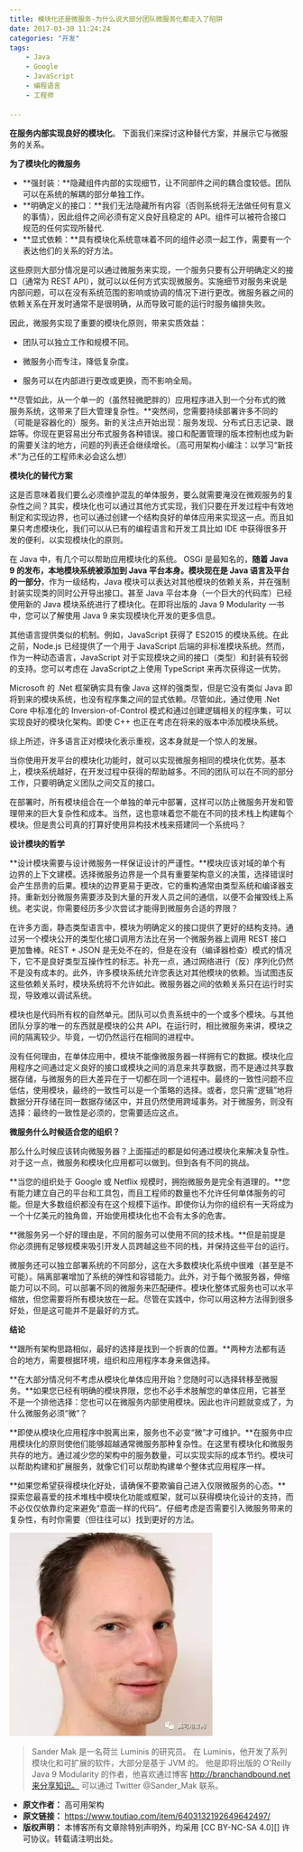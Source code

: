 ```yaml
---
title: 模块化还是微服务-为什么说大部分团队微服务化都走入了陷阱
date: 2017-03-30 11:24:24
categories: "开发"
tags:
	- Java
	- Google
	- JavaScript
	- 编程语言
	- 工程师

---
```


**在服务内部实现良好的模块化**。 下面我们来探讨这种替代方案，并展示它与微服务的关系。

**为了模块化的微服务**

 *  **强封装：**隐藏组件内部的实现细节，让不同部件之间的耦合度较低。团队可以在系统的解耦的部分单独工作。
 *  **明确定义的接口：**我们无法隐藏所有内容（否则系统将无法做任何有意义的事情），因此组件之间必须有定义良好且稳定的 API。组件可以被符合接口规范的任何实现所替代.
 *  **显式依赖：**具有模块化系统意味着不同的组件必须一起工作，需要有一个表达他们的关系的好方法。

这些原则大部分情况是可以通过微服务来实现，一个服务只要有公开明确定义的接口（通常为 REST API），就可以以任何方式实现微服务。实施细节对服务来说是内部问题，可以在没有系统范围的影响或协调的情况下进行更改。微服务器之间的依赖关系在开发时通常不是很明确，从而导致可能的运行时服务编排失败。

因此，微服务实现了重要的模块化原则，带来实质效益：

 *  团队可以独立工作和规模不同。

 *  微服务小而专注，降低复杂度。

 *  服务可以在内部进行更改或更换，而不影响全局。

**尽管如此，从一个单一的（虽然轻微肥胖的）应用程序进入到一个分布式的微服务系统，这带来了巨大管理复杂性。**突然间，您需要持续部署许多不同的（可能是容器化的）服务。新的关注点开始出现：服务发现、分布式日志记录、跟踪等。你现在更容易出分布式服务各种错误。接口和配置管理的版本控制也成为新的需要关注的地方，问题的列表还会继续增长。（高可用架构小编注：以学习“新技术”为己任的工程师未必会这么想）

**模块化的替代方案**

这是否意味着我们要么必须维护混乱的单体服务，要么就需要淹没在微观服务的复杂性之间？其实，模块化也可以通过其他方式实现，我们只要在开发过程中有效地制定和实现边界，也可以通过创建一个结构良好的单体应用来实现这一点。而且如果只考虑模块化，我们可以从已有的编程语言和开发工具比如 IDE 中获得很多开发的便利，以实现模块化的原则。

在 Java 中，有几个可以帮助应用模块化的系统。 OSGi 是最知名的，**随着 Java 9 的发布，本地模块系统被添加到 Java 平台本身。模块现在是 Java 语言及平台的一部分**，作为一级结构，Java 模块可以表达对其他模块的依赖关系，并在强制封装实现类的同时公开导出接口。甚至 Java 平台本身（一个巨大的代码库）已经使用新的 Java 模块系统进行了模块化。在即将出版的 Java 9 Modularity 一书中，您可以了解使用 Java 9 来实现模块化开发的更多信息。

其他语言提供类似的机制。例如，JavaScript 获得了 ES2015 的模块系统。在此之前，Node.js 已经提供了一个用于 JavaScript 后端的非标准模块系统。然而，作为一种动态语言，JavaScript 对于实现模块之间的接口（类型）和封装有较弱的支持。您可以考虑在 JavaScript之上使用 TypeScript 来再次获得这一优势。

Microsoft 的 .Net 框架确实具有像 Java 这样的强类型，但是它没有类似 Java 即将到来的模块系统，也没有程序集之间的显式依赖。尽管如此，通过使用 .Net Core 中标准化的 Inversion-of-Control 模式和通过创建逻辑相关的程序集，可以实现良好的模块化架构。即使 C++ 也正在考虑在将来的版本中添加模块系统。

综上所述，许多语言正对模块化表示重视，这本身就是一个惊人的发展。

当你使用开发平台的模块化功能时，就可以实现微服务相同的模块化优势。基本上，模块系统越好，在开发过程中获得的帮助越多。不同的团队可以在不同的部分工作，只要明确定义团队之间交互的接口。

在部署时，所有模块组合在一个单独的单元中部署，这样可以防止微服务开发和管理带来的巨大复杂性和成本。当然，这也意味着您不能在不同的技术栈上构建每个模块。但是贵公司真的打算好使用异构技术栈来搭建同一个系统吗？

**设计模块的哲学**

**设计模块需要与设计微服务一样保证设计的严谨性。**模块应该对域的单个有边界的上下文建模。选择微服务边界是一个具有重要架构意义的决策，选择错误时会产生昂贵的后果。模块的边界更易于更改，它的重构通常由类型系统和编译器支持。重新划分微服务需要涉及到大量的开发人员之间的通信，以便不会摧毁线上系统。老实说，你需要经历多少次尝试才能得到微服务合适的界限？

在许多方面，静态类型语言中，模块为明确定义的接口提供了更好的结构支持。通过另一个模块公开的类型化接口调用方法比在另一个微服务器上调用 REST 接口更加鲁棒。REST + JSON 是无处不在的，但是在没有（编译器检查）模式的情况下，它不是良好类型互操作性的标志。补充一点，通过网络进行（反）序列化仍然不是没有成本的。此外，许多模块系统允许您表达对其他模块的依赖。当试图违反这些依赖关系时，模块系统将不允许如此。微服务器之间的依赖关系只在运行时实现，导致难以调试系统。

模块也是代码所有权的自然单元。团队可以负责系统中的一个或多个模块。与其他团队分享的唯一的东西就是模块的公共 API。在运行时，相比微服务来讲，模块之间的隔离较少。毕竟，一切仍然运行在相同的进程中。

没有任何理由，在单体应用中，模块不能像微服务器一样拥有它的数据。模块化应用程序之间通过定义良好的接口或模块之间的消息来共享数据，而不是通过共享数据存储，与微服务的巨大差异在于一切都在同一个进程中。最终的一致性问题不应低估，使用模块，最终的一致性可以是一个策略的选择。或者，您只需“逻辑”地将数据分开存储在同一数据存储区中，并且仍然使用跨域事务。对于微服务，则没有选择：最终的一致性是必须的，您需要适应这点。

**微服务什么时候适合您的组织？**

那么什么时候应该转向微服务器？上面描述的都是如何通过模块化来解决复杂性。对于这一点，微服务和模块化应用都可以做到。但到各有不同的挑战。

**当您的组织处于 Google 或 Netflix 规模时，拥抱微服务是完全有道理的。**您有能力建立自己的平台和工具包，而且工程师的数量也不允许任何单体服务的可能。但是大多数组织都没有在这个规模下运作。即使你认为你的组织有一天将成为一个十亿美元的独角兽，开始使用模块化也不会有太多的危害。

**微服务另一个好的理由是，不同的服务可以使用不同的技术栈。**但是前提是你必须拥有足够规模来吸引开发人员跨越这些不同的栈，并保持这些平台的运行。

微服务还可以独立部署系统的不同部分，这在大多数模块化系统中很难（甚至是不可能）。隔离部署增加了系统的弹性和容错能力。此外，对于每个微服务器，伸缩能力可以不同。可以部署不同的微服务来匹配硬件。模块化整体式服务也可以水平缩放，但您需要将所有模块放在一起。尽管在实践中，你可以用这种方法得到很多好处，但是这可能并不是最好的方式。

**结论**

**跟所有架构思路相似，最好的选择是找到一个折衷的位置。**两种方法都有适合的地方，需要根据环境，组织和应用程序本身来做选择。

**在大部分情况何不考虑从模块化单体应用开始？您随时可以选择转移至微服务。**如果您已经有明确的模块界限，您也不必手术肢解您的单体应用，它甚至不是一个排他选择：您也可以在微服务内部使用模块。因此也许问题就变成了，为什么微服务必须“微”？

**即使从模块化应用程序中脱离出来，服务也不必变“微”才可维护。**在服务中应用模块化的原则使他们能够超越通常微服务那种复杂性。在这里有模块化和微服务共存的地方。通过减少您的架构中的服务数量，可以实现实际的成本节约。模块可以帮助构建和扩展服务，就像它们可以帮助构建单个整体式应用程序一样。

**如果您希望获得模块化好处，请确保不要欺骗自己进入仅限微服务的心态。**探索您最喜爱的技术堆栈中模块化功能或框架，就可以获得模块化设计的支持，而不必仅仅依靠约定来避免“意面一样的代码”。仔细考虑是否需要引入微服务带来的复杂性，有时你需要（但往往可以）找到更好的方法。

![模块化还是微服务-为什么说大部分团队微服务化都走入了陷阱][-]

> Sander Mak 是一名荷兰 Luminis 的研究员。 在 Luminis，他开发了系列模块化和可扩展的软件，大部分是基于 JVM 的。 他是即将出版的 O'Reilly Java 9 Modularity 的作者，他喜欢通过博客 http://branchandbound.net来分享知识。 可以通过 Twitter @Sander\_Mak 联系。


[-]: static/resources/crawler/UVBZ-AUVN-BJQU.jpg
 *  **原文作者：** 高可用架构
 *  **原文链接：** https://www.toutiao.com/item/6403132192649642497/
 *  **版权声明：** 本博客所有文章除特别声明外，均采用 [CC BY-NC-SA 4.0][] 许可协议。转载请注明出处。
